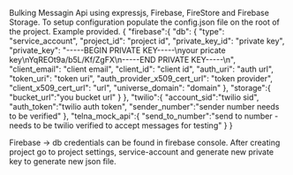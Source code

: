 Bulking Messagin Api using expressjs, Firebase, FireStore and Firebase Storage.
To setup configuration populate the config.json file on the root of the project. Example provided.
{
    "firebase":{
        "db": {
            "type": "service_account",
            "project_id": "project id",
            "private_key_id": "private key",
            "private_key": "-----BEGIN PRIVATE KEY-----\nyour pricate key\nYqREOt9a/b5L/Kf/ZgFX\n-----END PRIVATE KEY-----\n",
            "client_email": "client email",
            "client_id": "client id",
            "auth_uri": "auth url",
            "token_uri": "token uri",
            "auth_provider_x509_cert_url": "token provider",
            "client_x509_cert_url": "url",
            "universe_domain": "domain"
        },
        "storage":{
            "bucket_url":"you bucket url"
        }
    },
    "twilio":{
        "account_sid":"twilio sid",
        "auth_token":"twilio auth token",
        "sender_number":"sender number needs to be verified"
    },
    "telna_mock_api":{
        "send_to_number":"send to number - needs to be twilio verified to accept messages for testing"
    }
}

Firebase -> db credentials can be found in firebase console. After creating project go to project settings, service-account and generate new private key to generate new json file.
